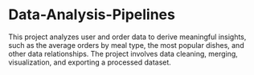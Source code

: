 # Data-Analysis-Pipelines
This project analyzes user and order data to derive meaningful insights, such as the average orders by meal type, the most popular dishes, and other data relationships. The project involves data cleaning, merging, visualization, and exporting a processed dataset.
